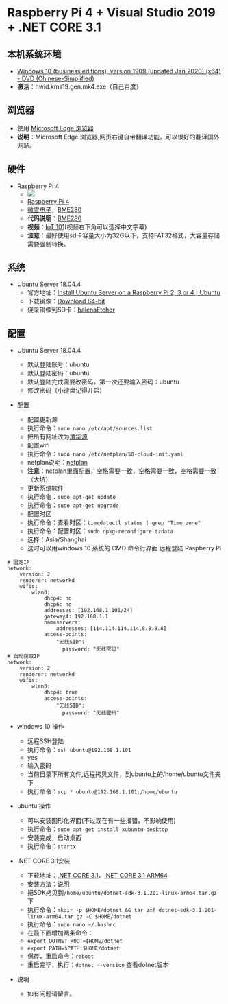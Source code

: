 # Raspberry Pi 4 + Visual Studio 2019 + .NET CORE 3.1

## 本机系统环境

+ [Windows 10 (business editions), version 1909 (updated Jan 2020) (x64) - DVD (Chinese-Simplified)](ed2k://|file|cn_windows_10_business_editions_version_1909_updated_jan_2020_x64_dvd_b3e1f3a6.iso|5311711232|3527D2A9845FF4105F485CC364655B66|/ "Windows 10 (business editions), version 1909 (updated Jan 2020) (x64) - DVD (Chinese-Simplified)")
+ **激活**：hwid.kms19.gen.mk4.exe（自己百度）

## 浏览器

+ 使用 [Microsoft Edge 浏览器](https://www.microsoft.com/zh-cn/edge "Microsoft Edge 浏览器")
+ **说明**：Microsoft Edge 浏览器,网页右键自带翻译功能，可以很好的翻译国外网站。

## 硬件

+ Raspberry Pi 4
  + [![](https://www.raspberrypi.org/homepage-9df4b/static/hero-shot-33d83b8c5fa0933373dabcc9462b32a3.png)](https://www.raspberrypi.org "Raspberry Pi 4")
  + [Raspberry Pi 4](https://www.raspberrypi.org "Raspberry Pi 4")
  + [微雪电子](http://www.waveshare.net "微雪电子")，[BME280](http://www.waveshare.net/shop/BME280-Environmental-Sensor.htm "BME280")
  + **代码说明**：[BME280](https://github.com/dotnet/iot/tree/master/src/devices/Bmxx80 "BME280")
  + **视频**：[IoT 101](https://channel9.msdn.com/Series/IoT-101 "IoT 101")(视频右下角可以选择中文字幕)
  + **注意**：最好使用sd卡容量大小为32G以下，支持FAT32格式，大容量存储需要强制转换。

## 系统

+ Ubuntu Server 18.04.4
  + 官方地址：[Install Ubuntu Server on a Raspberry Pi 2, 3 or 4 | Ubuntu](https://ubuntu.com/download/raspberry-pi "Install Ubuntu Server on a Raspberry Pi 2, 3 or 4 | Ubuntu")
  + 下载镜像：[Download 64-bit](https://ubuntu.com/download/raspberry-pi/thank-you?version=18.04.4&architecture=arm64+raspi3 "Download 64-bit")
  + 烧录镜像到SD卡：[balenaEtcher](https://www.balena.io/etcher "balenaEtcher")

## 配置

+ Ubuntu Server 18.04.4
  + 默认登陆账号：ubuntu
  + 默认登陆密码：ubuntu
  + 默认登陆完成需要改密码，第一次还要输入密码：ubuntu
  + 修改密码（小键盘记得开启）

+ 配置
  + 配置更新源
  + 执行命令：`sudo nano /etc/apt/sources.list`
  + 把所有网址改为[清华源](https://mirrors.tuna.tsinghua.edu.cn/ubuntu-ports "清华源")
  + 配置wifi
  + 执行命令：`sudo nano /etc/netplan/50-cloud-init.yaml`
  + netplan说明：[netplan](https://netplan.io/examples "netplan")
  + **注意**：netplan里面配置，空格需要一致，空格需要一致，空格需要一致（大坑）
  + 更新系统软件
  + 执行命令：`sudo apt-get update`
  + 执行命令：`sudo apt-get upgrade`
  + 配置时区
  + 执行命令：查看时区：`timedatectl status | grep "Time zone"`
  + 执行命令：配置时区：`sudo dpkg-reconfigure tzdata`
  + 选择：Asia/Shanghai
  + 这时可以用windows 10 系统的 CMD 命令行界面 远程登陆 Raspberry Pi

```
# 固定IP
network:
    version: 2
    renderer: networkd
    wifis:
        wlan0:
            dhcp4: no
            dhcp6: no
            addresses: [192.168.1.101/24]
            gateway4: 192.168.1.1
            nameservers:
                addresses: [114.114.114.114,8.8.8.8]
            access-points:
                "无线SID":
                  password: "无线密码"
# 自动获取IP
network:
    version: 2
    renderer: networkd
    wifis:
        wlan0:
            dhcp4: true
            access-points:
                "无线SID":
                  password: "无线密码"
```

+ windows 10 操作
  + 远程SSH登陆
  + 执行命令：`ssh ubuntu@192.168.1.101`
  + yes
  + 输入密码
  + 当前目录下所有文件,远程拷贝文件，到ubuntu上的/home/ubuntu文件夹下
  + 执行命令：`scp * ubuntu@192.168.1.101:/home/ubuntu`

+ ubuntu 操作
  + 可以安装图形化界面(不过现在有一些报错，不影响使用)
  + 执行命令：`sudo apt-get install xubuntu-desktop`
  + 安装完成，启动桌面
  + 执行命令：`startx`

+ .NET CORE 3.1安装
  + 下载地址：[.NET CORE 3.1](https://dotnet.microsoft.com/download/dotnet-core/3.1 ".NET CORE 3.1")，[.NET CORE 3.1 ARM64](https://dotnet.microsoft.com/download/dotnet-core/thank-you/sdk-3.1.201-linux-arm64-binaries ".NET CORE 3.1 ARM64")
  + 安装方法：[说明](https://docs.microsoft.com/zh-cn/dotnet/core/install/sdk?pivots=os-linux "说明")
  + 把SDK拷贝到`/home/ubuntu/dotnet-sdk-3.1.201-linux-arm64.tar.gz`下
  + 执行命令：`mkdir -p $HOME/dotnet && tar zxf dotnet-sdk-3.1.201-linux-arm64.tar.gz -C $HOME/dotnet`
  + 执行命令：`sudo nano ~/.bashrc`
  + 在最下面增加两条命令：
  + `export DOTNET_ROOT=$HOME/dotnet`
  + `export PATH=$PATH:$HOME/dotnet`
  + 保存，重启命令：`reboot`
  + 重启完毕，执行：`dotnet --version` 查看dotnet版本

+ 说明
  + 如有问题请留言。